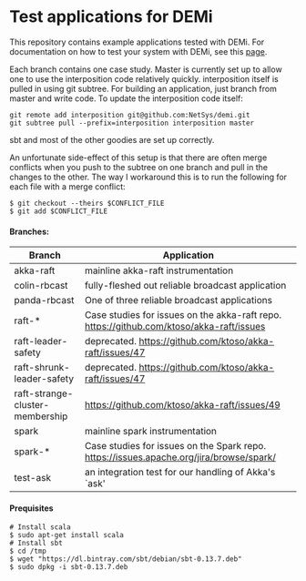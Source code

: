 Test applications for DEMi
=================

This repository contains example applications tested with DEMi.
For documentation on how to test your system with DEMi, see this
[page](https://github.com/NetSys/demi/blob/master/README.md).

Each branch contains one case study. Master is currently set up to
allow one to use the interposition code relatively quickly. interposition itself is pulled in using git subtree. For
building an application, just branch from master and write code. To update the interposition code itself:

```
git remote add interposition git@github.com:NetSys/demi.git
git subtree pull --prefix=interposition interposition master
```

sbt and most of the other goodies are set up correctly.

An unfortunate side-effect of this setup is that there are often merge conflicts when you push to the subtree on one branch and pull in the changes to the other. The way I workaround this is to run the following for each file with a merge conflict:

```
$ git checkout --theirs $CONFLICT_FILE
$ git add $CONFLICT_FILE
```

#### Branches:

Branch | Application
-------|------------
akka-raft | mainline akka-raft instrumentation
colin-rbcast | fully-fleshed out reliable broadcast application
panda-rbcast | One of three reliable broadcast applications
raft-* | Case studies for issues on the akka-raft repo. https://github.com/ktoso/akka-raft/issues
raft-leader-safety | deprecated. https://github.com/ktoso/akka-raft/issues/47
raft-shrunk-leader-safety | deprecated. https://github.com/ktoso/akka-raft/issues/47
raft-strange-cluster-membership | https://github.com/ktoso/akka-raft/issues/49
spark | mainline spark instrumentation
spark-* | Case studies for issues on the Spark repo. https://issues.apache.org/jira/browse/spark/
test-ask | an integration test for our handling of Akka's `ask'

#### Prequisites

```
# Install scala
$ sudo apt-get install scala
# Install sbt
$ cd /tmp
$ wget "https://dl.bintray.com/sbt/debian/sbt-0.13.7.deb"
$ sudo dpkg -i sbt-0.13.7.deb
```
